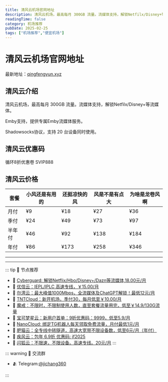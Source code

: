```yaml
---
title: 清风云机场官网地址
description: 清风云机场，最高每月 300GB 流量。流媒体支持，解锁Netfilx/Disney+等流媒体。
readingTime: false
category: 机场推荐
pubDate: 2025-02-25
tags: ["机场推荐","便宜机场"]
---
```


# 清风云机场官网地址

最新地址：[qingfengyun.xyz](https://a.suola.link/youxinyun)

## 清风云介绍

清风云机场，最高每月 300GB 流量。流媒体支持，解锁Netfilx/Disney+等流媒体。

Emby支持，提供专属Emby流媒体服务。

Shadowsocks协议，支持 20 台设备同时使用。

## 清风云优惠码

循环8折优惠卷 SVIP888

## 清风云价格

|套餐|小风还是有用的|还挺凉快的风|风是不是有点大|为啥是龙卷风啊|
|----|----|----|----|----|
|月付|¥9|¥18|¥27|¥36|
|季付|¥24|¥49|¥73|¥97|
|半年付|¥46|¥92|¥138|¥184|
|年付|¥86|¥173|¥258|¥346|

---------
---------

::: tip 🎉 节点推荐
- 🚀 [Cyberguard: 解锁Netflix/Hbo/Disney+/Dazn等流媒体,18.00元/月](https://www.cyberguard.best/#/register?code=XsreC0T5)<br>
- 🚀 [优信云：IEPL/IPLC 高速专线，￥15.00/月](https://www.优信云.com/#/register?code=JRtE5uIV)<br>
- 🚀 [尔湾云：最大峰值1000Mbps，全流媒体及ChatGPT解锁！最低12元/月](https://erwan6.net/auth/register?code=BoObCd)<br>
- 🚀 [TNTCloud：新开机场，季付30，每月低至￥10.00/月](https://haibing822.tntvipaff.cc/#/register?code=GtjJVgml)<br>
- 🚀 [魔戒：不限时，不限制使用人数，直至套餐流量用完，低至￥14.9/130G流量](https://mojie.app/#/register?code=sSdtPtLo)<br>
- 🚀 [宝可梦星云：新用户首单：9折优惠码：9999，低至5.9/月 ](https://a.suola.link/pokemon)<br>
- 🚀 [NanoCloud: 绑定TG机器人每天领取免费流量，月付最低1元/月](https://edu.uodoo.bid/auth/register?code=JMiOQDHf)<br>
- 🚀 [肥猫云：全专线中转隧道，高速大宽带不限设备数，低至6元/月（年付）](https://fchb1188.fcvipaff.cc/register?aff=X1vZd2wf)<br>
- 🚀 [疾风云：包年 6.9折 优惠码: jf2025](https://homes.tr25.cn?code=ReCm)<br>
- 🚀 [闪狐云：不限速，不限设备。高速专线。20元/月](https://inv02.ffaff.cc/register?aff=WQApz2pv)
:::

::: warning  💬 交流群

- 🫂 Telegram:[@jichang360](https://t.me/jichang360)

:::
